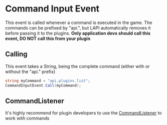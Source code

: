 # Command Input Event

This event is called whenever a command is executed in the game. The commands can be prefixed by "api.", but LAPI automatically removes it before passing it to the plugins. **Only application devs should call this event, DO NOT call this from your plugin**

## Calling

This event takes a String, being the complete command \(either with or without the "api." prefix\)

```csharp
string myCommand = "api.plugins.list";
CommandInputEvent.Call(myCommand);
```

## CommandListener

It's highly recommend for plugin developers to use the [CommandListener](https://github.com/LyokoAPI/LyokoAPIDoc/tree/fdb5e716f468c7556934771f257aae38e4ec78bc/docs/LyokoAPI/Events/APIEvents/LyokoAPI/Commands/CommandListener.md) to work with commands

